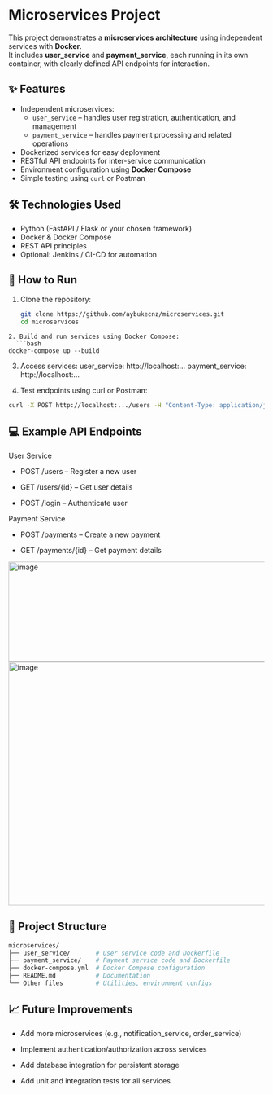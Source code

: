 # Microservices Project

This project demonstrates a **microservices architecture** using independent services with **Docker**.  
It includes **user_service** and **payment_service**, each running in its own container, with clearly defined API endpoints for interaction.

## ✨ Features
- Independent microservices:
  - `user_service` – handles user registration, authentication, and management
  - `payment_service` – handles payment processing and related operations
- Dockerized services for easy deployment
- RESTful API endpoints for inter-service communication
- Environment configuration using **Docker Compose**
- Simple testing using `curl` or Postman

## 🛠️ Technologies Used
- Python (FastAPI / Flask or your chosen framework)
- Docker & Docker Compose
- REST API principles
- Optional: Jenkins / CI-CD for automation

## 🚀 How to Run

1. Clone the repository:
   ```bash
   git clone https://github.com/aybukecnz/microservices.git
   cd microservices
```
2. Build and run services using Docker Compose:
  ```bash
docker-compose up --build
  ```
3. Access services:
user_service: http://localhost:...
payment_service: http://localhost:...

4. Test endpoints using curl or Postman:
  ```bash
curl -X POST http://localhost:.../users -H "Content-Type: application/json" -d '{"username":"...","password":"..."}'

  ```
## 💻 Example API Endpoints
User Service

- POST /users – Register a new user
  
- GET /users/{id} – Get user details
  
- POST /login – Authenticate user

Payment Service

- POST /payments – Create a new payment

- GET /payments/{id} – Get payment details

<img width="1800" height="197" alt="image" src="https://github.com/user-attachments/assets/92a19c4f-4f4a-42bd-9a89-24e7bb9b1618" />
<img width="1892" height="478" alt="image" src="https://github.com/user-attachments/assets/4887f6de-b6bc-49ad-bd42-09ce8b8c08ac" />


## 📂 Project Structure
  ```bash
microservices/
 ├── user_service/       # User service code and Dockerfile
 ├── payment_service/    # Payment service code and Dockerfile
 ├── docker-compose.yml  # Docker Compose configuration
 ├── README.md           # Documentation
 └── Other files         # Utilities, environment configs
  ```

## 📈 Future Improvements

- Add more microservices (e.g., notification_service, order_service)

- Implement authentication/authorization across services

- Add database integration for persistent storage

- Add unit and integration tests for all services
